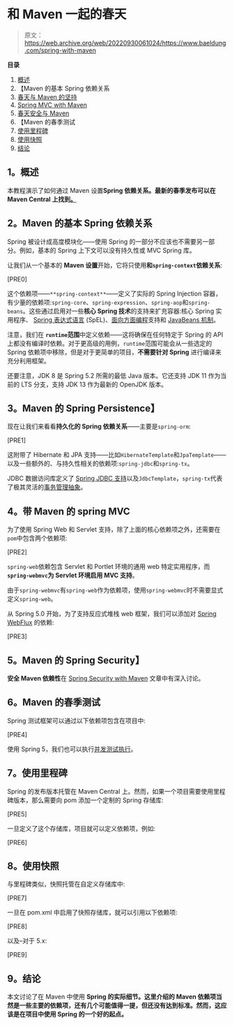 # 和 Maven 一起的春天

> 原文：<https://web.archive.org/web/20220930061024/https://www.baeldung.com/spring-with-maven>

**目录**

1.  [概述](#overview)
2.  【Maven 的基本 Spring 依赖关系
3.  [春天与 Maven 的坚持](#persistence)
4.  [Spring MVC with Maven](#mvc)
5.  [春天安全与 Maven](#security)
6.  【Maven 的春季测试
7.  [使用里程碑](#milestones)
8.  [使用快照](#snapshots)
9.  [结论](#conclusion)

## **1。概述**

本教程演示了如何通过 Maven 设置**Spring 依赖关系。最新的春季发布可以在 Maven Central 上找到[。](https://web.archive.org/web/20221122114820/https://search.maven.org/classic/#search|ga|1|g%3A%22org.springframework%22 "Spring on Maven Central")**

## **2。Maven 的基本 Spring 依赖关系**

Spring 被设计成高度模块化——使用 Spring 的一部分不应该也不需要另一部分。例如，基本的 Spring 上下文可以没有持久性或 MVC Spring 库。

让我们从一个基本的 **Maven 设置**开始，它将只使用**和`spring-context`依赖关系**:

[PRE0]

这个依赖项——`**spring-context**`——定义了实际的 Spring Injection 容器，有少量的依赖项:`spring-core`、`spring-expression`、`spring-aop`和`spring-beans`。这些通过启用对一些**核心 Spring 技术**的支持来扩充容器:核心 Spring 实用程序、 [Spring 表达式语言](https://web.archive.org/web/20221122114820/https://docs.spring.io/spring-framework/docs/current/spring-framework-reference/core.html#expressions "SpEL in the Reference") (SpEL)、[面向方面编程](https://web.archive.org/web/20221122114820/https://docs.spring.io/spring-framework/docs/current/spring-framework-reference/core.html#aop "Spring AOP in the Reference")支持和 [JavaBeans 机制](https://web.archive.org/web/20221122114820/https://docs.spring.io/spring-framework/docs/current/spring-framework-reference/core.html#beans-definition "Spring Beans in the Reference")。

注意，我们在 **`runtime`范围**中定义依赖——这将确保在任何特定于 Spring 的 API 上都没有编译时依赖。对于更高级的用例，`runtime`范围可能会从一些选定的 Spring 依赖项中移除，但是对于更简单的项目，**不需要针对 Spring** 进行编译来充分利用框架。

还要注意，JDK 8 是 Spring 5.2 所需的最低 Java 版本。它还支持 JDK 11 作为当前的 LTS 分支，支持 JDK 13 作为最新的 OpenJDK 版本。

## **3。Maven 的 Spring Persistence】**

现在让我们来看看**持久化的 Spring 依赖关系**——主要是`spring-orm`:

[PRE1]

这附带了 Hibernate 和 JPA 支持——比如`HibernateTemplate`和`JpaTemplate`——以及一些额外的、与持久性相关的依赖项:`spring-jdbc`和`spring-tx`。

JDBC 数据访问库定义了 [Spring JDBC 支持](https://web.archive.org/web/20221122114820/https://docs.spring.io/spring-framework/docs/current/spring-framework-reference/data-access.html#jdbc "Spring JDBC in the Reference")以及`JdbcTemplate`，`spring-tx`代表了极其灵活的[事务管理抽象](https://web.archive.org/web/20221122114820/https://docs.spring.io/spring-framework/docs/current/spring-framework-reference/data-access.html#transaction "Spring Transactions in the Reference")。

## **4。带 Maven 的 spring MVC**

为了使用 Spring Web 和 Servlet 支持，除了上面的核心依赖项之外，还需要在`pom`中包含两个依赖项:

[PRE2]

`spring-web`依赖包含 Servlet 和 Portlet 环境的通用 web 特定实用程序，而 **`spring-webmvc`为 Servlet 环境启用 MVC 支持**。

由于`spring-webmvc`有`spring-web`作为依赖项，使用`spring-webmvc`时不需要显式定义`spring-web`。

从 Spring 5.0 开始，为了支持反应式堆栈 web 框架，我们可以添加对 [Spring WebFlux](https://web.archive.org/web/20221122114820/https://docs.spring.io/spring-framework/docs/current/spring-framework-reference/web-reactive.html#spring-webflux) 的依赖:

[PRE3]

## **5。Maven 的 Spring Security】**

**安全 Maven 依赖性**在 [Spring Security with Maven](/web/20221122114820/https://www.baeldung.com/spring-security-with-maven "Spring Security with Maven") 文章中有深入讨论。

## **6。Maven 的春季测试**

Spring 测试框架可以通过以下依赖项包含在项目中:

[PRE4]

使用 Spring 5，我们也可以执行[并发测试执行](/web/20221122114820/https://www.baeldung.com/spring-5-concurrent-tests)。

## **7。使用里程碑**

Spring 的发布版本托管在 Maven Central 上。然而，如果一个项目需要使用里程碑版本，那么需要向 pom 添加一个定制的 Spring 存储库:

[PRE5]

一旦定义了这个存储库，项目就可以定义依赖项，例如:

[PRE6]

## **8。使用快照**

与里程碑类似，快照托管在自定义存储库中:

[PRE7]

一旦在 pom.xml 中启用了快照存储库，就可以引用以下依赖项:

[PRE8]

以及–对于 5.x:

[PRE9]

## **9。结论**

本文讨论了在 Maven 中使用 **Spring 的实际细节。这里介绍的 Maven 依赖项当然是一些主要的依赖项，还有几个可能值得一提，但还没有达到标准。然而，这应该是在项目中使用 Spring 的一个好的起点。**